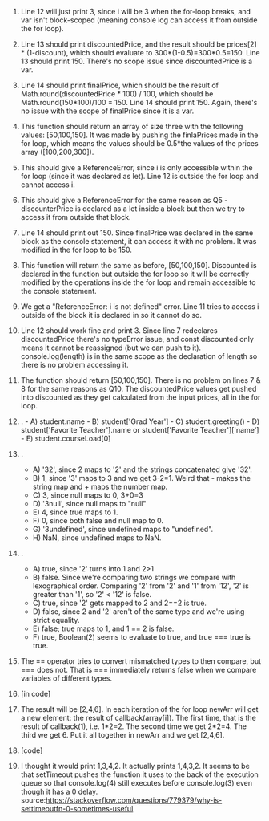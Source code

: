 1. Line 12 will just print 3, since i will be 3 when the for-loop breaks, and var isn't block-scoped (meaning console log can access it from outside the for loop).
2. Line 13 should print discountedPrice, and the result should be prices[2] * (1-discount), which should evaluate to 300*(1-0.5)=300*0.5=150. Line 13 should print 150. There's no scope issue since discountedPrice is a var.
3. Line 14 should print finalPrice, which should be the result of Math.round(discountedPrice * 100) / 100, which should be Math.round(150*100)/100 = 150. Line 14 should print 150. Again, there's no issue with the scope of finalPrice since it is a var.
4. This function should return an array of size three with the following values: [50,100,150]. It was made by pushing the finlaPrices made in the for loop, which means the values should be 0.5*the values of the prices array ([100,200,300]).
5. This should give a ReferenceError, since i is only accessible within the for loop (since it was declared as let). Line 12 is outside the for loop and cannot access i.
6. This should give a ReferenceError for the same reason as Q5 - discounterPrice is declared as a let inside a block but then we try to access it from outside that block.
7. Line 14 should print out 150. Since finalPrice was declared in the same block as the console statement, it can access it with no problem. It was modified in the for loop to be 150.
8. This function will return the same as before, [50,100,150]. Discounted is declared in the function but outside the for loop so it will be correctly modified by the operations inside the for loop and remain accessible to the console statement. 
9. We get a "ReferenceError: i is not defined" error. Line 11 tries to access i outside of the block it is declared in so it cannot do so. 
10. Line 12 should work fine and print 3. Since line 7 redeclares discountedPrice there's no typeError issue, and const discounted only means it cannot be reassigned (but we can push to it). console.log(length) is in the same scope as the declaration of length so there is no problem accessing it.
11. The function should return [50,100,150]. There is no problem on lines 7 & 8 for the same reasons as Q10. The discountedPrice values get pushed into discounted as they get calculated from the input prices, all in the for loop.
12.  .
    - A)   student.name
    - B)   student['Grad Year']
    - C)   student.greeting()
    - D)   student['Favorite Teacher'].name or student['Favorite Teacher']['name']
    - E)   student.courseLoad[0]
13. .
    - A)   '32', since 2 maps to '2' and the strings concatenated give '32'.
    - B)   1, since '3' maps to 3 and we get 3-2=1. Weird that - makes the string map and + maps the number map.
    - C)   3, since null maps to 0, 3+0=3
    - D)   '3null', since null maps to "null"
    - E)   4, since true maps to 1.
    - F)   0, since both false and null map to 0.
    - G)   '3undefined', since undefined maps to "undefined".
    - H)   NaN, since undefined maps to NaN.

14. .
    - A)   true, since '2' turns into 1 and 2>1
    - B)   false. Since we're comparing two strings we compare with lexographical order. Comparing '2' from '2' and '1' from '12', '2' is greater than '1', so '2' < '12' is false.
    - C)    true, since '2' gets mapped to 2 and 2==2 is true.
    - D)    false, since 2 and '2' aren't of the same type and we're using strict equality.
    - E)    false; true maps to 1, and 1 == 2 is false.
    - F)    true, Boolean(2) seems to evaluate to true, and true === true is true.
15. The == operator tries to convert mismatched types to then compare, but === does not. That is === immediately returns false when we compare variables of different types.
16. [in code]
17. The result will be [2,4,6]. In each iteration of the for loop newArr will get a new element: the result of callback(array[i]). The first time, that is the result of callback(1), i.e. 1\*2=2. The second time we get 2\*2=4. The third we get 6. Put it all together in newArr and we get [2,4,6].
18. [code]
19. I thought it would print 1,3,4,2. It actually prints 1,4,3,2. It seems to be that setTimeout pushes the function it uses to the back of the execution queue so that console.log(4) still executes before console.log(3) even though it has a 0 delay. 
source:https://stackoverflow.com/questions/779379/why-is-settimeoutfn-0-sometimes-useful